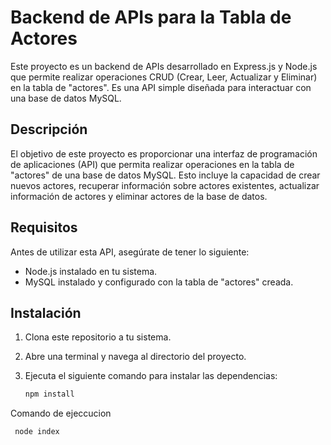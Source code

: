 # Backend de APIs para la Tabla de Actores

Este proyecto es un backend de APIs desarrollado en Express.js y Node.js que permite realizar operaciones CRUD (Crear, Leer, Actualizar y Eliminar) en la tabla de "actores". Es una API simple diseñada para interactuar con una base de datos MySQL.

## Descripción

El objetivo de este proyecto es proporcionar una interfaz de programación de aplicaciones (API) que permita realizar operaciones en la tabla de "actores" de una base de datos MySQL. Esto incluye la capacidad de crear nuevos actores, recuperar información sobre actores existentes, actualizar información de actores y eliminar actores de la base de datos.

## Requisitos

Antes de utilizar esta API, asegúrate de tener lo siguiente:

- Node.js instalado en tu sistema.
- MySQL instalado y configurado con la tabla de "actores" creada.

## Instalación

1. Clona este repositorio a tu sistema.

2. Abre una terminal y navega al directorio del proyecto.

3. Ejecuta el siguiente comando para instalar las dependencias:

   ```bash
   npm install
Comando de ejeccucion   
   ```bash
    node index
